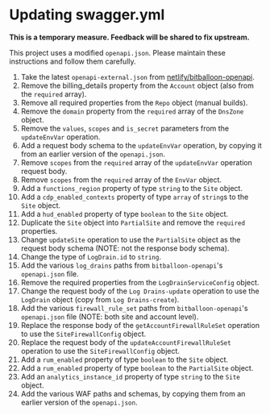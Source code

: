 # Updating swagger.yml

**This is a temporary measure. Feedback will be shared to fix upstream.**

This project uses a modified `openapi.json`. Please maintain these instructions and follow them carefully.

1. Take the latest `openapi-external.json` from [netlify/bitballoon-openapi](https://github.dev/netlify/bitballoon-openapi/blob/main/openapi-external.json).
1. Remove the billing_details property from the `Account` object (also from the `required` array).
1. Remove all required properties from the `Repo` object (manual builds).
1. Remove the `domain` property from the `required` array of the `DnsZone` object.
1. Remove the `values`, `scopes` and `is_secret` parameters from the `updateEnvVar` operation.
1. Add a request body schema to the `updateEnvVar` operation, by copying it from an earlier version of the `openapi.json`.
1. Remove `scopes` from the `required` array of the `updateEnvVar` operation request body.
1. Remove `scopes` from the `required` array of the `EnvVar` object.
1. Add a `functions_region` property of type `string` to the `Site` object.
1. Add a `cdp_enabled_contexts` property of type `array` of `string`s to the `Site` object.
1. Add a `hud_enabled` property of type `boolean` to the `Site` object.
1. Duplicate the `Site` object into `PartialSite` and remove the `required` properties.
1. Change `updateSite` operation to use the `PartialSite` object as the request body schema (NOTE: not the response body schema).
1. Change the type of `LogDrain.id` to `string`.
1. Add the various `log_drains` paths from `bitballoon-openapi`'s `openapi.json` file.
1. Remove the required properties from the `LogDrainServiceConfig` object.
1. Change the request body of the `Log Drains-update` operation to use the `LogDrain` object (copy from `Log Drains-create`).
1. Add the various `firewall_rule_set` paths from `bitballoon-openapi`'s `openapi.json` file (NOTE: both site and account level).
1. Replace the response body of the `getAccountFirewallRuleSet` operation to use the `SiteFirewallConfig` object.
1. Replace the request body of the `updateAccountFirewallRuleSet` operation to use the `SiteFirewallConfig` object.
1. Add a `rum_enabled` property of type `boolean` to the `Site` object.
1. Add a `rum_enabled` property of type `boolean` to the `PartialSite` object.
1. Add an `analytics_instance_id` property of type `string` to the `Site` object.
1. Add the various WAF paths and schemas, by copying them from an earlier version of the `openapi.json`.
